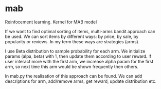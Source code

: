 # mab
Reinfocement learning. Kernel for MAB model

If we want to find optimal sorting of items, multi-arms bandit approach can be used. 
We can sort items by different ways: by price, by sale, by popularity or reviews. In my term these ways are strategies (arms).

I use Beta distribution to sample probability for each arm. We initialize params (alpa, beta) with 1, then update them according to user reward. If user interact more with the first arm, we increase alpha param for the first arm, so next time this arm would be shown frequently then others.

In mab.py the  realisation of this approach can be found. We can add descriptions for arm, add/remove arms, get reward, update distribution etc.
